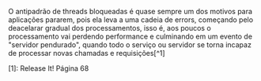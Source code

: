 O antipadrão de threads bloqueadas é quase sempre um dos motivos para aplicações pararem, pois ela leva a uma cadeia de errors, começando pelo deacelarar gradual dos processamentos, isso é, aos poucos o processamento vai perdendo performance e culminando em um evento de "servidor pendurado", quando todo o serviço ou servidor se torna incapaz de processar novas chamadas e requisições[^1]

[1]: Release It! Página 68